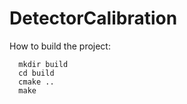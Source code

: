 # DetectorCalibration

How to build the project:
```
  mkdir build
  cd build
  cmake ..
  make
```
